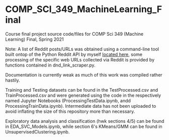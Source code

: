 # COMP_SCI_349_MachineLearning_Final
Course final project source code/files for COMP Sci 349 (Machine Learning) Final, Spring 2021


Note: A list of Reddit posts/URLs was obtained using a command-line tool built ontop of the Python Reddit API by myself [located here](https://github.com/njk639/RedditLinkScraper), some processing of the specific web URLs collected via Reddit is provided by functions contained in dnd_link_scraper.py.

Documentation is currently weak as much of this work was compiled rather hastily.

Training and Testing datasets can be found in the TestProcessed.csv and TrainProcessed.csv and were generated using the code in the respectively named Jupyter Notebooks (ProcessingTestData.ipynb, andd ProcessingTrainData.ipynb). Intermediate data has not been uploaded to avoid inflating the size of this repository more than necessary.

Exploratory data analysis and classification (hwk sections 4/5) can be found in EDA_SVC_Models.ipynb, while section 6's KMeans/GMM can be found in UnsupervisedClustering.ipynb.
